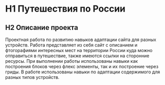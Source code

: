 # H1 Путешествия по России
## H2 Описание проекта
Проектная работа по развитию навыков адаптации сайта для разных устройств. Работа представляет из себя сайт с описанием и фтогорафиями интересных мест на территории России куда можно отправиться в путешествие, также имеются ссылки на сторонние ресурсы. При выполнении работы использованы навыки как построения блоков через флекс элементы, так и их построение через гриды. В работе использованы навыки по адаптации содержимого для разных типов устройств. 
